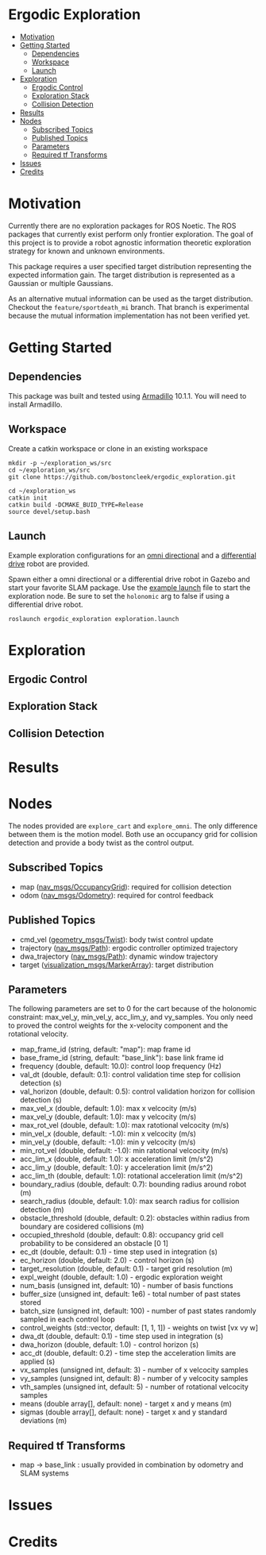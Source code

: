 # Ergodic Exploration

- [Motivation](#Motivation) </br>
- [Getting Started](#Getting-Started) </br>
  - [Dependencies](##Dependencies) </br>
  - [Workspace](##Workspace) </br>
  - [Launch](##Launch) </br>
- [Exploration](#Exploration) </br>
  - [Ergodic Control](##Ergodic-Control) </br>
  - [Exploration Stack](##Exploration-Stack) </br>
  - [Collision Detection](##Collision-Detection) </br>
- [Results](#Results) </br>
- [Nodes](#Nodes) </br>
  - [Subscribed Topics](##Subscribed-Topics) </br>
  - [Published Topics](##Published-Topics) </br>
  - [Parameters](##Parameters) </br>
  - [Required tf Transforms](##Required-tf-Transforms) </br>
- [Issues](#Credits) </br>
- [Credits](#Credits) </br>

# Motivation
Currently there are no exploration packages for ROS Noetic. The ROS packages that currently exist perform only frontier exploration. The goal of this project is to provide a robot agnostic information theoretic exploration strategy for known and unknown environments.

This package requires a user specified target distribution representing the expected
information gain. The target distribution is represented as a Gaussian or multiple Gaussians.

As an alternative mutual information can be used as the target distribution. Checkout the `feature/sportdeath_mi` branch. That branch is experimental because the mutual information implementation has not been verified yet.

# Getting Started
## Dependencies
This package was built and tested using [Armadillo](http://arma.sourceforge.net/) 10.1.1. You will need to install Armadillo.

## Workspace
Create a catkin workspace or clone in an existing workspace

```
mkdir -p ~/exploration_ws/src
cd ~/exploration_ws/src
git clone https://github.com/bostoncleek/ergodic_exploration.git
```
```
cd ~/exploration_ws
catkin init
catkin build -DCMAKE_BUID_TYPE=Release
source devel/setup.bash
```

## Launch
Example exploration configurations for an [omni directional](https://github.com/bostoncleek/ergodic_exploration/blob/master/config/explore_omni.yaml) and a [differential
drive](https://github.com/bostoncleek/ergodic_exploration/blob/master/config/explore_cart.yaml) robot are provided.

Spawn either a omni directional or a differential drive robot in Gazebo and start your
favorite SLAM package. Use the [example launch](https://github.com/bostoncleek/ergodic_exploration/blob/master/launch/exploration.launch) file to start the exploration node. Be sure to set the `holonomic` arg to false if using a differential drive robot.

```
roslaunch ergodic_exploration exploration.launch
```

# Exploration
## Ergodic Control

## Exploration Stack

## Collision Detection


# Results


# Nodes
The nodes provided are `explore_cart` and `explore_omni`. The only difference between them
is the motion model. Both use an occupancy grid for collision detection and provide a body twist as the control output.

## Subscribed Topics
- map ([nav_msgs/OccupancyGrid](http://docs.ros.org/en/noetic/api/nav_msgs/html/msg/OccupancyGrid.html)): required for collision detection
- odom ([nav_msgs/Odometry](http://docs.ros.org/en/noetic/api/nav_msgs/html/msg/Odometry.html)): required for control feedback

## Published Topics
- cmd_vel ([geometry_msgs/Twist](http://docs.ros.org/en/noetic/api/geometry_msgs/html/msg/Twist.html)): body twist control update
- trajectory ([nav_msgs/Path](http://docs.ros.org/en/noetic/api/nav_msgs/html/msg/Path.html)): ergodic controller optimized trajectory
- dwa_trajectory ([nav_msgs/Path](http://docs.ros.org/en/noetic/api/nav_msgs/html/msg/Path.html)): dynamic window trajectory
- target ([visualization_msgs/MarkerArray](http://docs.ros.org/en/noetic/api/visualization_msgs/html/msg/MarkerArray.html)): target distribution

## Parameters

The following parameters are set to 0 for the cart because of the holonomic constraint:
max_vel_y, min_vel_y, acc_lim_y, and vy_samples. You only need to proved the control weights for the x-velocity component and the rotational velocity.


- map_frame_id (string, default: "map"): map frame id
- base_frame_id (string, default: "base_link"): base link frame id
- frequency (double, default: 10.0): control loop frequency (Hz)
- val_dt (double, default: 0.1): control validation time step for collision detection (s)
- val_horizon (double, default: 0.5): control validation horizon for collision detection (s)
- max_vel_x (double, default: 1.0): max x velcocity (m/s)
- max_vel_y (double, default: 1.0):  max y velcocity (m/s)
- max_rot_vel (double, default: 1.0): max ratotional velcocity (m/s)
- min_vel_x (double, default: -1.0): min x velcocity (m/s)
- min_vel_y (double, default: -1.0): min y velcocity (m/s)
- min_rot_vel (double, default: -1.0): min ratotional velcocity (m/s)
- acc_lim_x (double, default: 1.0): x acceleration limit (m/s^2)
- acc_lim_y (double, default: 1.0): y acceleration limit (m/s^2)
- acc_lim_th (double, default: 1.0): rotational acceleration limit (m/s^2)
- boundary_radius (double, default: 0.7): bounding radius around robot (m)
- search_radius (double, default: 1.0): max search radius for collision detection (m)
- obstacle_threshold (double, default: 0.2): obstacles within radius from boundary are cosidered collisions (m)
- occupied_threshold (double, default: 0.8): occupancy grid cell probability to be considered an obstacle [0 1]
- ec_dt (double, default: 0.1) - time step used in integration (s)
- ec_horizon (double, default: 2.0) - control horizon (s)
- target_resolution (double, default: 0.1) - target grid resolution (m)
- expl_weight (double, default: 1.0) - ergodic exploration weight
- num_basis (unsigned int, default: 10) - number of basis functions
- buffer_size (unsigned int, default: 1e6) - total number of past states stored
- batch_size (unsigned int, default: 100) - number of past states randomly sampled in each control loop
- control_weights (std::vector<double>, default: [1, 1, 1]) - weights on twist [vx vy w]
- dwa_dt (double, default: 0.1) - time step used in integration (s)
- dwa_horizon (double, default: 1.0) - control horizon (s)
- acc_dt (double, default: 0.2) - time step the acceleration limits are applied (s)
- vx_samples (unsigned int, default: 3) - number of x velcocity samples
- vy_samples (unsigned int, default: 8) - number of y velcocity samples
- vth_samples (unsigned int, default: 5) - number of rotational velcocity samples
- means (double array[], default: none) - target x and y means (m)
- sigmas (double array[], default: none) - target x and y standard deviations (m)


## Required tf Transforms
- map -> base_link : usually provided in combination by odometry and SLAM systems

# Issues


# Credits
